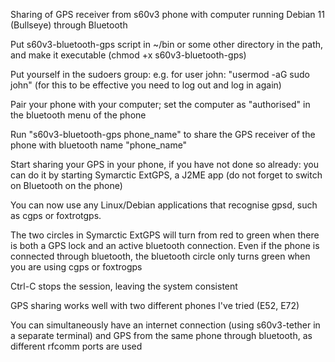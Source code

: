Sharing of GPS receiver from s60v3 phone with computer running Debian 11 (Bullseye) through Bluetooth

Put s60v3-bluetooth-gps script in ~/bin or some other directory in the path, and make it executable (chmod +x s60v3-bluetooth-gps)

Put yourself in the sudoers group: e.g. for user john: "usermod -aG sudo john" (for this to be effective you need to log out and log in again)

Pair your phone with your computer; set the computer as "authorised" in the bluetooth menu of the phone

Run "s60v3-bluetooth-gps phone_name" to share the GPS receiver of the phone with bluetooth name "phone_name"

Start sharing your GPS in your phone, if you have not done so already: you can do it by starting Symarctic ExtGPS, a J2ME app (do not forget to switch on Bluetooth on the phone)

You can now use any Linux/Debian applications that recognise gpsd, such as cgps or foxtrotgps.

The two circles in Symarctic ExtGPS will turn from red to green when there is both a GPS lock and an active bluetooth connection. Even if the phone is connected through bluetooth, the bluetooth circle only turns green when you are using cgps or foxtrogps

Ctrl-C stops the session, leaving the system consistent

GPS sharing works well with two different phones I've tried (E52, E72)

You can simultaneously have an internet connection (using s60v3-tether in a separate terminal) and GPS from the same phone through bluetooth, as different rfcomm ports are used
